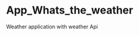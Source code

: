 # App_Whats_the_weather
Weather application with weather  Api   






























































































































  

















